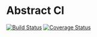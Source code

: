 # Abstract CI

[![Build
Status](https://travis-ci.org/asifrc/abstract-ci.svg?branch=master)](https://travis-ci.org/asifrc/abstract-ci)
[![Coverage
Status](https://coveralls.io/repos/github/asifrc/abstract-ci/badge.svg?branch=master)](https://coveralls.io/github/asifrc/abstract-ci?branch=master)
